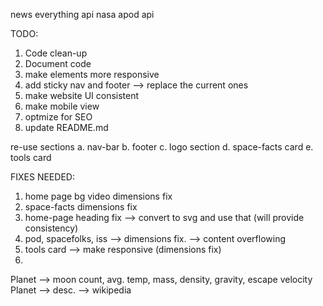 news everything api 
nasa apod api

TODO: 

1. Code clean-up
2. Document code
3. make elements more responsive
4. add sticky nav and footer --> replace the current ones
5. make website UI consistent 
6. make mobile view
7. optmize for SEO
8. update README.md


re-use sections 
    a. nav-bar
    b. footer
    c. logo section 
    d. space-facts card
    e. tools card

FIXES NEEDED: 

1. home page bg video dimensions fix
2. space-facts dimensions fix
3. home-page heading fix --> convert to svg and use that (will provide consistency)
4. pod, spacefolks, iss --> dimensions fix. --> content overflowing
5. tools card --> make responsive (dimensions fix)
6. 

Planet --> moon count, avg. temp, mass, density, gravity, escape velocity
Planet --> desc. --> wikipedia
